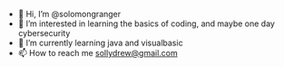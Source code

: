 - 👋 Hi, I’m @solomongranger
- 👀 I’m interested in learning the basics of coding, and maybe one day cybersecurity
- 🌱 I’m currently learning java and visualbasic
- 📫 How to reach me sollydrew@gmail.com

